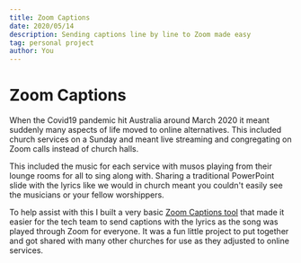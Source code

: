 ```yaml
---
title: Zoom Captions
date: 2020/05/14
description: Sending captions line by line to Zoom made easy
tag: personal project
author: You
---
```


# Zoom Captions

When the Covid19 pandemic hit Australia around March 2020 it meant suddenly many aspects of life moved
to online alternatives. This included church services on a Sunday and meant live streaming and
congregating on Zoom calls instead of church halls.

This included the music for each service with musos playing from their lounge rooms for all to sing
along with. Sharing a traditional PowerPoint slide with the lyrics like we would in church meant
you couldn't easily see the musicians or your fellow worshippers.

To help assist with this I built a very basic [Zoom Captions tool](/zoom-captions/index.html) that
made it easier for the tech team to send captions with the lyrics as the song was played through Zoom for everyone.
It was a fun little project to put together and got shared with many other churches for use as they
adjusted to online services.
